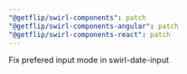 ```yaml
---
"@getflip/swirl-components": patch
"@getflip/swirl-components-angular": patch
"@getflip/swirl-components-react": patch
---
```


Fix prefered input mode in swirl-date-input
